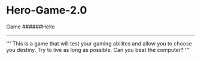# Hero-Game-2.0
Game
######Hello
******************
'''
This is a game that will test your gaming abilites and allow you to choose you destiny.
Try to live as long as possible.
Can you beat the computer?
'''

